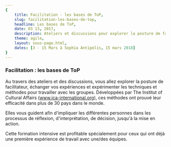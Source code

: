 ```yaml
---
{
	title: Facilitation - les bases de ToP, 
	slug: facilitation-les-bases-de-top, 
	headline: Les bases de ToP, 
	date: 03 13, 2017, 
	description: Ateliers et discussions pour explorer la posture de facilitateur, 
	theme: agile, 
	layout: sous-page.html, 
	dates: [3 - 15 Mars à Sophia Antipolis, 15 mars 2018]
}
---
```


### Facilitation : les bases de ToP ###

Au travers des ateliers et des discussions, vous allez explorer la posture de facilitateur, échanger vos expériences et expérimenter les techniques et méthodes pour travailler avec les groupes. Développées par The Institut of Cultural Affairs (www.ica-international.org), ces méthodes ont prouvé leur efficacité dans plus de 30 pays dans le monde.

Elles vous guident afin d'impliquer les différentes personnes dans les processus de réflexion, d'interprétation, de décision, jusqu'à la mise en action.

Cette formation intensive est profitable spécialement pour ceux qui ont déjà une première expérience de travail avec une/des équipes.